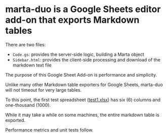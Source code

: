# marta-duo is a Google Sheets editor add-on that exports Markdown tables

There are two files:
  * `Code.gs`: provides the server-side logic, building a Marta object
  * `Sidebar.html`: provides the client-side processing and download of the markdown text file

The purpose of this Google Sheet Add-on is performance and simplicity.

Unlike many other Markdown table exporters for Google Sheets, 
marta-duo will not timeout for very large tables. 

To this point, the first test spreadsheet ([test1.xlsx][testsheets]) has six (6) columns 
and one-thousand (1000). 

While it may take a while on some machines, the entire markdown table is exported.

Performance metrics and unit tests follow.


[testsheets]: https://github.com/motetpaper/marta-duo/tree/main/tests/test-sheets
